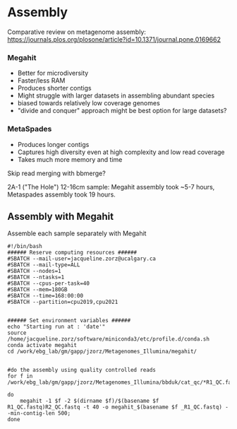 # Assembly


Comparative review on metagenome assembly: https://journals.plos.org/plosone/article?id=10.1371/journal.pone.0169662

### Megahit 
- Better for microdiversity 
- Faster/less RAM
- Produces shorter contigs
- Might struggle with larger datasets in assembling abundant species
- biased towards relatively low coverage genomes
- "divide and conquer" approach might be best option for large datasets? 


### MetaSpades
- Produces longer contigs
- Captures high diversity even at high complexity and low read coverage
- Takes much more memory and time 


Skip read merging with bbmerge? 

2A-1 ("The Hole") 12-16cm sample: Megahit assembly took ~5-7 hours, Metaspades assembly took 19 hours. 

## Assembly with Megahit

Assemble each sample separately with Megahit 

```
#!/bin/bash
###### Reserve computing resources ######
#SBATCH --mail-user=jacqueline.zorz@ucalgary.ca
#SBATCH --mail-type=ALL
#SBATCH --nodes=1
#SBATCH --ntasks=1
#SBATCH --cpus-per-task=40
#SBATCH --mem=180GB
#SBATCH --time=168:00:00
#SBATCH --partition=cpu2019,cpu2021


###### Set environment variables ######
echo "Starting run at : 'date'"
source /home/jacqueline.zorz/software/miniconda3/etc/profile.d/conda.sh 
conda activate megahit
cd /work/ebg_lab/gm/gapp/jzorz/Metagenomes_Illumina/megahit/


#do the assembly using quality controlled reads
for f in /work/ebg_lab/gm/gapp/jzorz/Metagenomes_Illumina/bbduk/cat_qc/*R1_QC.fastq; 

do 	
	megahit -1 $f -2 $(dirname $f)/$(basename $f R1_QC.fastq)R2_QC.fastq -t 40 -o megahit_$(basename $f _R1_QC.fastq) --min-contig-len 500;
done
```


